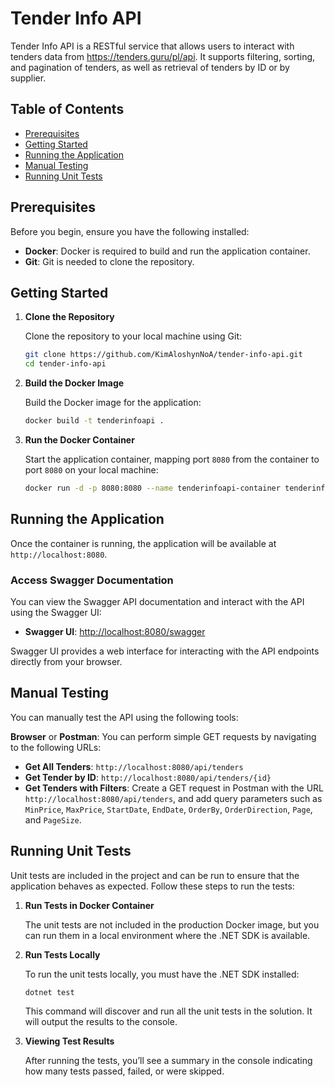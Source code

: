 
# Tender Info API

Tender Info API is a RESTful service that allows users to interact with tenders data from https://tenders.guru/pl/api. It supports filtering, sorting, and pagination of tenders, as well as retrieval of tenders by ID or by supplier.

## Table of Contents

- [Prerequisites](#prerequisites)
- [Getting Started](#getting-started)
- [Running the Application](#running-the-application)
- [Manual Testing](#manual-testing)
- [Running Unit Tests](#running-unit-tests)

## Prerequisites

Before you begin, ensure you have the following installed:

- **Docker**: Docker is required to build and run the application container.
- **Git**: Git is needed to clone the repository.

## Getting Started

1. **Clone the Repository**

   Clone the repository to your local machine using Git:

   ```bash
   git clone https://github.com/KimAloshynNoA/tender-info-api.git
   cd tender-info-api
   ```

2. **Build the Docker Image**

   Build the Docker image for the application:

   ```bash
   docker build -t tenderinfoapi .
   ```

3. **Run the Docker Container**

   Start the application container, mapping port `8080` from the container to port `8080` on your local machine:

   ```bash
   docker run -d -p 8080:8080 --name tenderinfoapi-container tenderinfoapi
   ```

## Running the Application

Once the container is running, the application will be available at `http://localhost:8080`.

### Access Swagger Documentation

You can view the Swagger API documentation and interact with the API using the Swagger UI:

- **Swagger UI**: [http://localhost:8080/swagger](http://localhost:8080/swagger)

Swagger UI provides a web interface for interacting with the API endpoints directly from your browser.

## Manual Testing

You can manually test the API using the following tools:

**Browser** or **Postman**: You can perform simple GET requests by navigating to the following URLs:
  - **Get All Tenders**: `http://localhost:8080/api/tenders`
  - **Get Tender by ID**: `http://localhost:8080/api/tenders/{id}`
  - **Get Tenders with Filters**: Create a GET request in Postman with the URL `http://localhost:8080/api/tenders`, and add query parameters such as `MinPrice`, `MaxPrice`, `StartDate`, `EndDate`, `OrderBy`, `OrderDirection`, `Page`, and `PageSize`.


## Running Unit Tests

Unit tests are included in the project and can be run to ensure that the application behaves as expected. Follow these steps to run the tests:

1. **Run Tests in Docker Container**

   The unit tests are not included in the production Docker image, but you can run them in a local environment where the .NET SDK is available.

2. **Run Tests Locally**

   To run the unit tests locally, you must have the .NET SDK installed:

   ```bash
   dotnet test
   ```

   This command will discover and run all the unit tests in the solution. It will output the results to the console.

3. **Viewing Test Results**

   After running the tests, you’ll see a summary in the console indicating how many tests passed, failed, or were skipped.
